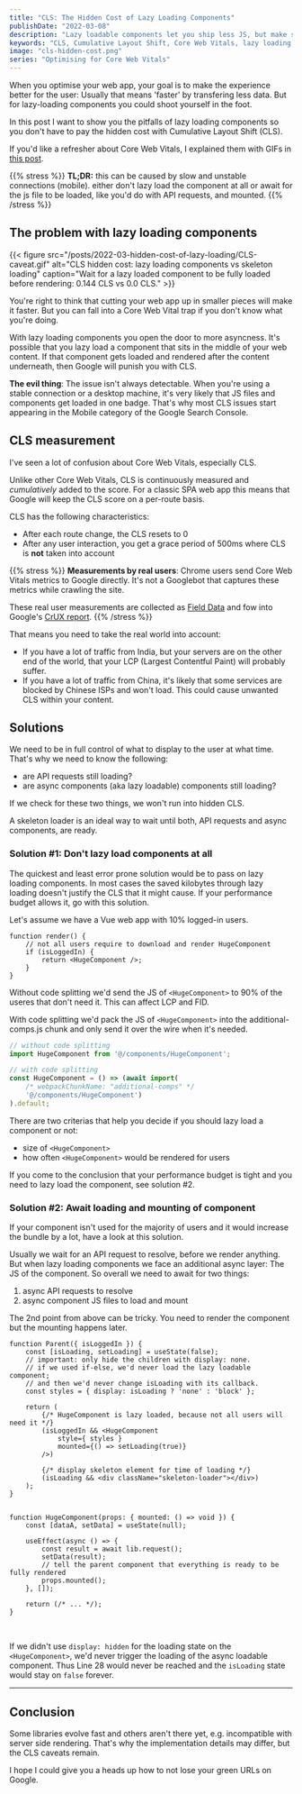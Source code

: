 ```yaml
---
title: "CLS: The Hidden Cost of Lazy Loading Components"
publishDate: "2022-03-08"
description: "Lazy loadable components let you ship less JS, but make sure you don't pay the cost of CLS."
keywords: "CLS, Cumulative Layout Shift, Core Web Vitals, lazy loading, async components"
image: "cls-hidden-cost.png"
series: "Optimising for Core Web Vitals"
---
```


When you optimise your web app, your goal is to make the experience better for the user: Usually that means 'faster' by transfering less data. But for lazy-loading components you could shoot yourself in the foot.

In this post I want to show you the pitfalls of lazy loading components so you don't have to pay the hidden cost with Cumulative Layout Shift (CLS).

If you'd like a refresher about Core Web Vitals, I explained them with GIFs in [this post](https://wicki.io/posts/2021-07-core-web-vitals/).

{{% stress %}}
**TL;DR:** this can be caused by slow and unstable connections (mobile). either don't lazy load the component at all or await for the js file to be loaded, like you'd do with API requests, and mounted.
{{% /stress %}}

## The problem with lazy loading components

{{< figure src="/posts/2022-03-hidden-cost-of-lazy-loading/CLS-caveat.gif" alt="CLS hidden cost: lazy loading components vs skeleton loading" caption="Wait for a lazy loaded component to be fully loaded before rendering: 0.144 CLS vs 0.0 CLS." >}}

You're right to think that cutting your web app up in smaller pieces will make it faster. But you can fall into a Core Web Vital trap if you don't know what you're doing.

With lazy loading components you open the door to more asyncness. It's possible that you lazy load a component that sits in the middle of your web content. If that component gets loaded and rendered after the content underneath, then Google will punish you with CLS.

**The evil thing**: The issue isn't always detectable. When you're using a stable connection or a desktop machine, it's very likely that JS files and components get loaded in one badge. That's why most CLS issues start appearing in the Mobile category of the Google Search Console.

## CLS measurement

I've seen a lot of confusion about Core Web Vitals, especially CLS.

Unlike other Core Web Vitals, CLS is continuously measured and _cumulatively_ added to the score. For a classic SPA web app this means that Google will keep the CLS score on a per-route basis.

CLS has the following characteristics:

* After each route change, the CLS resets to 0
* After any user interaction, you get a grace period of 500ms where CLS is **not** taken into account

{{% stress %}}
**Measurements by real users**: Chrome users send Core Web Vitals metrics to Google directly. It's not a Googlebot that captures these metrics while crawling the site.

These real user measurements are collected as [Field Data](https://web.dev/lab-and-field-data-differences/#field-data) and fow into Google's [CrUX report](https://developers.google.com/web/tools/chrome-user-experience-report).
{{% /stress %}}

That means you need to take the real world into account: 
* If you have a lot of traffic from India, but your servers are on the other end of the world, that your LCP (Largest Contentful Paint) will probably suffer.
* If you have a lot of traffic from China, it's likely that some services are blocked by Chinese ISPs and won't load. This could cause unwanted CLS within your content.

## Solutions

We need to be in full control of what to display to the user at what time. That's why we need to know the following:
* are API requests still loading?
* are async components (aka lazy loadable) components still loading?

If we check for these two things, we won't run into hidden CLS.

A skeleton loader is an ideal way to wait until both, API requests and async components, are ready.

### Solution #1: Don't lazy load components at all

The quickest and least error prone solution would be to pass on lazy loading components. In most cases the saved kilobytes through lazy loading doesn't justify the CLS that it might cause. If your performance budget allows it, go with this solution.

Let's assume we have a Vue web app with 10% logged-in users.

```tsx
function render() {
	// not all users require to download and render HugeComponent
	if (isLoggedIn) {
		return <HugeComponent />;
	}
}
```

Without code splitting we'd send the JS of `<HugeComponent>` to 90% of the useres that don't need it. This can affect LCP and FID.

With code splitting we'd pack the JS of `<HugeComponent>` into the additional-comps.js chunk and only send it over the wire when it's needed.

```typescript
// without code splitting
import HugeComponent from '@/components/HugeComponent';

// with code splitting
const HugeComponent = () => (await import(
	/* webpackChunkName: "additional-comps" */ 
	'@/components/HugeComponent')
).default;
```

There are two criterias that help you decide if you should lazy load a component or not:
* size of `<HugeComponent>`
* how often `<HugeComponent>` would be rendered for users

If you come to the conclusion that your performance budget is tight and you need to lazy load the component, see solution #2.

### Solution #2: Await loading and mounting of component

If your component isn't used for the majority of users and it would increase the bundle by a lot, have a look at this solution.

Usually we wait for an API request to resolve, before we render anything. But when lazy loading components we face an additional async layer: The JS of the component. So overall we need to await for two things:
1. async API requests to resolve
2. async component JS files to load and mount

The 2nd point from above can be tricky. You need to render the component but the mounting happens later.

```tsx {linenos=table}
function Parent({ isLoggedIn }) {
	const [isLoading, setLoading] = useState(false);
	// important: only hide the children with display: none.
	// if we used if-else, we'd never load the lazy loadable component;
	// and then we'd never change isLoading with its callback.
	const styles = { display: isLoading ? 'none' : 'block' };
	
	return (
		{/* HugeComponent is lazy loaded, because not all users will need it */}
		(isLoggedIn && <HugeComponent 
			style={ styles } 
			mounted={() => setLoading(true)}
		/>)

		{/* display skeleton element for time of loading */}
		(isLoading && <div className="skeleton-loader"></div>)
	);
}


function HugeComponent(props: { mounted: () => void }) {
	const [dataA, setData] = useState(null);

	useEffect(async () => {
		const result = await lib.request();
		setData(result);
		// tell the parent component that everything is ready to be fully rendered
		props.mounted();
	}, []);

	return (/* ... */);
}
```

<br>

If we didn't use `display: hidden` for the loading state on the `<HugeComponent>`, we'd never trigger the loading of the async loadable component. Thus Line 28 would never be reached and the `isLoading` state would stay on `false` forever. 

---

## Conclusion

Some libraries evolve fast and others aren't there yet, e.g. incompatible with server side rendering. That's why the implementation details may differ, but the CLS caveats remain.

I hope I could give you a heads up how to not lose your green URLs on Google.